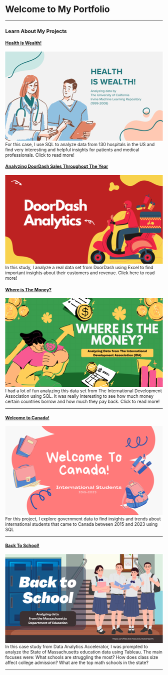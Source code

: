 # Welcome to My Portfolio

---

### Learn About My Projects

#### [Health is Wealth!](https://www.linkedin.com/pulse/health-wealth-diego-manssur-ilree/?trackingId=hel9%2BWKbTemwKWBrC1mxcA%3D%3D)
<img src="images/health.png?raw=true"/>
For this case, I use SQL to analyze data from 130 hospitals in the US and find very interesting and helpful insights for patients and medical professionals. Click to read more!

#### [Analyzing DoorDash Sales Throughout The Year](https://www.linkedin.com/pulse/analyzing-doordash-sales-throughout-year-diego-manssur-9hp4c/)
<img src="images/doordash.png?raw=true"/>
In this study, I analyze a real data set from DoorDash using Excel to find important insights about their customers and revenue. Click here to read more!

#### [Where is The Money?](https://www.linkedin.com/pulse/where-money-diego-manssur-sfsde/)
<img src="images/IDA_Thumb.png?raw=true"/>
I had a lot of fun analyzing this data set from The International Development Association using SQL. It was really interesting to see how much money certain countries borrow and how much they pay back. Click to read more!

---
#### [Welcome to Canada!](https://www.linkedin.com/pulse/welcome-canada-diego-manssur-eiwze/?trackingId=%2BfIJPsI6Vih%2F7%2B6sac%2BeHA%3D%3D)
<img src="images/canada.png?raw=true"/>
For this project, I explore government data to find insights and trends about international students that came to Canada between 2015 and 2023 using SQL 

---
#### [Back To School!](https://www.linkedin.com/posts/diegomanssur_back-to-school-at-least-for-today-i-had-activity-7226639594480377856-GUsO?utm_source=share&utm_medium=member_desktop)
[<img src="images/Mass.png?raw=true"/>](https://www.linkedin.com/posts/diegomanssur_back-to-school-at-least-for-today-i-had-activity-7226639594480377856-GUsO?utm_source=share&utm_medium=member_desktop)
In this case study from Data Analytics Accelerator, I was prompted to analyze the State of Massachusetts education data using Tableau. The main focuses were:
What schools are struggling the most?
How does class size affect college admission?
What are the top math schools in the state? 

---




